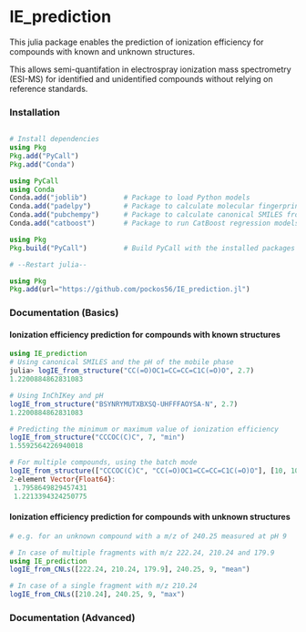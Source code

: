 # IE_prediction

This julia package enables the prediction of ionization efficiency for compounds with known and unknown structures.

This allows semi-quantifation in electrospray ionization mass spectrometry (ESI-MS) for identified and unidentified compounds without relying on reference standards.

### Installation
```julia

# Install dependencies
using Pkg
Pkg.add("PyCall")
Pkg.add("Conda")

using PyCall
using Conda
Conda.add("joblib")         # Package to load Python models
Conda.add("padelpy")        # Package to calculate molecular fingerprints
Conda.add("pubchempy")      # Package to calculate canonical SMILES from InCHiKey
Conda.add("catboost")       # Package to run CatBoost regression models for IE IE_prediction

using Pkg
Pkg.build("PyCall")         # Build PyCall with the installed packages

# --Restart julia--

using Pkg
Pkg.add(url="https://github.com/pockos56/IE_prediction.jl")

```

### Documentation (Basics)

#### Ionization efficiency prediction for compounds with known structures


```julia
using IE_prediction
# Using canonical SMILES and the pH of the mobile phase
julia> logIE_from_structure("CC(=O)OC1=CC=CC=C1C(=O)O", 2.7)
1.2200884862831083

# Using InChIKey and pH
logIE_from_structure("BSYNRYMUTXBXSQ-UHFFFAOYSA-N", 2.7)
1.2200884862831083

# Predicting the minimum or maximum value of ionization efficiency
logIE_from_structure("CCCOC(C)C", 7, "min")
1.5592564226940018

# For multiple compounds, using the batch mode
logIE_from_structure(["CCCOC(C)C", "CC(=O)OC1=CC=CC=C1C(=O)O"], [10, 10], "min", FP_calculation="batch")
2-element Vector{Float64}:
 1.7958649829457431       
 1.2213394324250775
```

#### Ionization efficiency prediction for compounds with unknown structures

```julia
# e.g. for an unknown compound with a m/z of 240.25 measured at pH 9

# In case of multiple fragments with m/z 222.24, 210.24 and 179.9
using IE_prediction
logIE_from_CNLs([222.24, 210.24, 179.9], 240.25, 9, "mean")

# In case of a single fragment with m/z 210.24
logIE_from_CNLs([210.24], 240.25, 9, "max")

```

### Documentation (Advanced)

